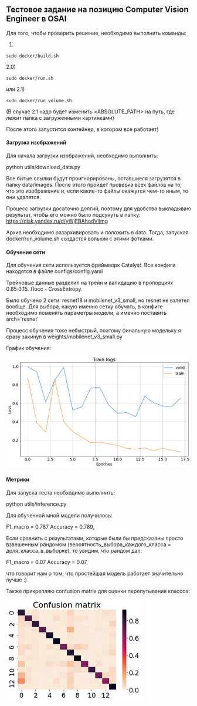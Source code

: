 ## Тестовое задание на позицию Computer Vision Engineer в OSAI

Для того, чтобы проверить решение, необходимо выполнить команды:

1)
```
sudo docker/build.sh
```
2.0)
```
sudo docker/run.sh
```
или 2.1)
```
sudo docker/run_volume.sh
```
(В случае 2.1 надо будет изменить \<ABSOLUTE_PATH\> на путь, где лежит папка с загруженными картинками)

После этого запустится контейнер, в котором все работает)

#### Загрузка изображений

Для начала загрузки изображений, необходимо выполнить:

python utils/download_data.py

Все битые ссылки будут проигнорированы, оставшиеся загрузятся в папку data/images. После этого пройдет проверка всех файлов на то, что это изображение и, если какие-то файлы окажутся чем-то иным, то они удалятся. 

Процесс загрузки досаточно долгий, поэтому для удобства выкладываю результат, чтобы его можно было подсунуть в папку: https://disk.yandex.ru/d/yWjEBAhodVlImg

Архив необходимо разархивировать и положить в data.
Тогда, запуская docker/run_volume.sh создастся вольюм с этими фотками.

#### Обучение сети

Для обучения сети используется фреймворк Catalyst. 
Все конфиги находятся в файле configs/config.yaml

Трейновые данные разделил на трейн и валидацию в пропорциях 0.85:0.15. 
Лосс - CrossEntropy.

Было обучено 2 сети: resnet18 и mobilenet_v3_small, но resnet не взлетел вообще. Для выбора, какую именно сетку обучать, в конфиге необходимо поменять параметры модели, а именно поставить arch='resnet'

Процесс обучения тоже небыстрый, поэтому финальную модельку я сразу закинул в weights/mobilenet_v3_small.py

График обучения:

![](pictures/logs.png)


#### Метрики

Для запуска теста необходимо выполнить: 

python utils/inference.py

Для обученной мной модели получилось:

F1_macro = 0.787
Accuracy = 0.789,

Если сравнить с результатами, которые были бы предсказаны просто взвешенным рандомом (вероятность_выбора_каждого_класса = доля_класса_в_выборке), то увидим, что рандом дал:

F1_macro = 0.07
Accuracy = 0.07,

что говорит нам о том, что простейшая модель работает значительно лучше :)

Также прикрепляю confusion matrix для оценки перепутывания классов:

![](pictures/confusion_matrix.png)



